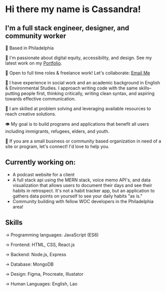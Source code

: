 # Hi there my name is Cassandra!

## I'm a full stack engineer, designer, and community worker

📍 Based in Philadelphia

🌟 I'm passionate about digital equity, accessibility, and design. See my latest work on my [Portfolio](https://codedbycass.netlify.app/).

📧 Open to full time roles & freelance work! Let's collaborate: [Email Me](cassandramanotham@gmail.com) 

💭 I have experience in social work and an academic background in English & Environmental Studies. I approach writing code with the same skills– putting people first, thinking critically, writing clean syntax, and aspiring towards effective communication.

🧠 I am skilled at problem solving and leveraging available resources to reach creative solutions. 

👁️ My goal is to build programs and applications that benefit all users including immigrants, refugees, elders, and youth.

🤝 If you are a small business or community based organization in need of a site or program, let's connect! I'd love to help you.

## Currently working on:
- A podcast website for a client
- A full stack api using the MERN stack, voice memo API's, and data visualization that allows users to document their days and see their habits in retrospect. It's not a habit tracker app, but an application to gathers data points on yourself to see your daily habits "as is."
- Community building with fellow WOC developers in the Philadelphia area!

## Skills
→ Programming languages: JavaScript (ES6)

→ Frontend: HTML, CSS, React.js

→ Backend: Node.js, Express

→ Database: MongoDB

→ Design: Figma, Procreate, Illustator

→ Human Languages: English, Lao



